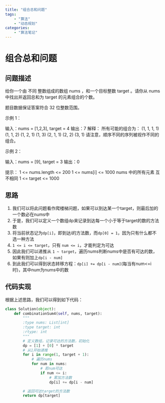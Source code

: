 ```yaml
---
title: "组合总和问题"
tags:
    - "算法"
    - "动态规划"
categories:
    - "算法笔记"
---
```


# 组合总和问题

## 问题描述
给你一个由 不同 整数组成的数组 nums ，和一个目标整数 target 。请你从 nums 中找出并返回总和为 target 的元素组合的个数。

题目数据保证答案符合 32 位整数范围。

 

示例 1：

输入：nums = [1,2,3], target = 4
输出：7
解释：
所有可能的组合为：
(1, 1, 1, 1)
(1, 1, 2)
(1, 2, 1)
(1, 3)
(2, 1, 1)
(2, 2)
(3, 1)
请注意，顺序不同的序列被视作不同的组合。

示例 2：

输入：nums = [9], target = 3
输出：0

 

提示：
1 <= nums.length <= 200
1 <= nums[i] <= 1000
nums 中的所有元素 互不相同
1 <= target <= 1000

## 思路
1. 我们可以将此问题看作爬楼梯问题，如果可以到达某一个target，则最后加的一个数必在nums中
2. 于是，我们可以定义一个数组dp来记录到达每一个小于等于target的数的方法数
3. 将当前状态记为`dp[i]`，即到达i的方法数，而`dp[0] = 1`，因为只有什么都不选一种方法
4. `1 <= i <= target`，只有 `num <= i`，才能判定为可达
5. 因此我们可以递推从 `1 ~ target`，遍历nums判断nums中是否有可达的数，如果有则加上`dp[i - num]`
6. 到此我们可以得到状态转移方程：`dp[i] += dp[i - num]`(每当有num<=i时)，其中num为nums中的数

## 代码实现
根据上述思路，我们可以得到如下代码：
~~~python
class Solution(object):
    def combinationSum4(self, nums, target):
        """
        :type nums: List[int]
        :type target: int
        :rtype: int
        """
        # 定义数组，记录可达的方法数，初始化
        dp = [1] + [0] * target
        # 从1开始递推
        for i in range(1, target + 1):
            # 遍历nums
            for num in nums:
                # 若num可达
                if num <= i:
                    # 累加方法数
                    dp[i] += dp[i - num]

        # 返回可达target的方法数
        return dp[target]
~~~

